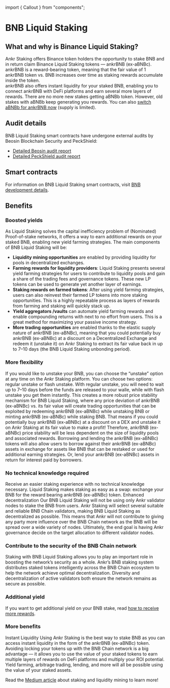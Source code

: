import { Callout } from "components";

# BNB Liquid Staking

## What and why is Binance Liquid Staking?
Ankr Staking offers Binance token holders the opportunity to stake BNB and in return claim Binance Liquid Staking tokens — ankrBNB (ex-aBNBc). 
ankrBNB is a reward-bearing token, meaning that the fair value of 1 ankrBNB token vs. BNB increases over time as staking rewards accumulate inside the token.<br/>
ankrBNB also offers instant liquidity for your staked BNB, enabling you to connect ankrBNB with DeFi platforms and earn several more layers of rewards.
<Callout type="info">
There are no more new stakes getting aBNBb token. However, old stakes with aBNBb keep generating you rewards. You can also [switch aBNBb for ankrBNB now](https://www.ankr.com/staking/switch/) (supply is limited).
</Callout>

## Audit details
BNB Liquid Staking smart contracts have undergone external audits by Beosin Blockchain Security and PeckShield:
* [Detailed Beosin audit report](http://assets.ankr.com/earn/smart_contract_security_audit_bnb.pdf)
* [Detailed PeckShield audit report](https://assets.ankr.com/staking/smart_contract_security_audit_bnb_peckshield.pdf)

## Smart contracts
For information on BNB Liquid Staking smart contracts, visit [BNB development details](/staking/for-integrators/dev-details/bnb-liquid-staking-mechanics/#smart-contracts). 

## Benefits

### Boosted yields
As Liquid Staking solves the capital inefficiency problem of (Nominated) Proof-of-stake networks, it offers a way to earn additional rewards on your staked BNB, enabling new yield farming strategies. The main components of BNB Liquid Staking will be:

* **Liquidity mining opportunities** are enabled by providing liquidity for pools in decentralized exchanges.
* **Farming rewards for liquidity providers**: Liquid Staking presents several yield farming strategies for users to contribute to liquidity pools and gain a share of the trading fees and governance tokens. These new LP tokens can be used to generate yet another layer of earnings.
* **Staking rewards on farmed tokens**: After using yield farming strategies, users can also reinvest their farmed LP tokens into more staking opportunities. This is a highly repeatable process as layers of rewards from farming and staking will quickly stack up.
* **Yield aggregators /vaults** can automate yield farming rewards and enable compounding returns with next to no effort from users. This is a great method for maximizing your passive income strategy.
* **More trading opportunities** are enabled thanks to the elastic supply nature of ankrBNB (ex-aBNBc), meaning that you could potentially buy ankrBNB (ex-aBNBc) at a discount on a Decentralized Exchange and redeem it (unstake it) on Ankr Staking to extract its fair value back in up to 7–10 days (the BNB Liquid Staking unbonding period).

### More flexibility
If you would like to unstake your BNB, you can choose the “unstake” option at any time on the Ankr Staking platform. You can choose two options: regular unstake or flash unstake. With regular unstake, you will need to wait up to 7–10 days before the funds are released to your walle, while with flash unstake you get them instantly. 
This creates a more robust price stability mechanism for BNB Liquid Staking, where any price deviation of ankrBNB (ex-aBNBc) vs. its fair value will create trading opportunities that can be exploited by redeeming ankrBNB (ex-aBNBc) while unstaking BNB or minting ankrBNB (ex-aBNBc) while staking BNB. That means if you could potentially buy ankrBNB (ex-aBNBc) at a discount on a DEX and unstake it on Ankr Staking at its fair value to make a profit! Therefore,  ankrBNB (ex-aBNBc) price stability will be less dependent on the size of liquidity pools and associated rewards. Borrowing and lending the ankrBNB (ex-aBNBc) tokens will also allow users to borrow against their ankrBNB (ex-aBNBc) assets in exchange for assets like BNB that can be restaked or used for additional earning strategies. Or, lend your  ankrBNB (ex-aBNBc) assets in return for interest paid by borrowers.

### No technical knowledge required
Receive an easier staking experience with no technical knowledge necessary. Liquid Staking makes staking as easy as a swap: exchange your BNB for the reward bearing ankrBNB (ex-aBNBc) token. Enhanced decentralization Our BNB Liquid Staking will not be using only Ankr validator nodes to stake the BNB from users. Ankr Staking will select several suitable and reliable BNB Chain validators, making BNB Liquid Staking as decentralized as possible. This means that Ankr will not contribute to giving any party more influence over the BNB Chain network as the BNB will be spread over a wide variety of nodes. Ultimately, the end goal is having Ankr governance decide on the target allocation to different validator nodes.

### Contribute to the security of the BNB Chain network
Staking with BNB Liquid Staking allows you to play an important role in boosting the network’s security as a whole. Ankr’s BNB staking system distributes staked tokens intelligently across the BNB Chain ecosystem to help the network achieve optimal decentralization. Diversity and decentralization of active validators both ensure the network remains as secure as possible.

### Additional yield
If you want to get additional yield on your BNB stake, read [how to receive more rewards](https://medium.com/ankr-network/ankr-x-ellipsis-staking-liquidity-mining-ankr-rewards-f49a76fd50cc).

### More benefits
Instant Liquidity Using Ankr Staking is the best way to stake BNB as you can access instant liquidity in the form of the ankrBNB (ex-aBNBc) token. 
Avoiding locking your tokens up with the BNB Chain network is a big advantage — it allows you to use the value of your staked tokens to earn multiple layers of rewards on DeFi platforms and multiply your ROI potential. 
Yield farming, arbitrage trading, lending, and more will all be possible using the value of your staked assets.

Read the [Medium article](https://medium.com/Ankr-network/Ankr-x-ellipsis-staking-liquidity-mining-Ankr-rewards-f49a76fd50cc) about staking and liquidity mining to learn more!